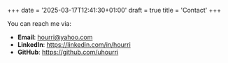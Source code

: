 +++
date = '2025-03-17T12:41:30+01:00'
draft = true
title = 'Contact'
+++

You can reach me via:
- **Email**: hourri@yahoo.com
- **LinkedIn**: https://linkedin.com/in/hourri
- **GitHub**: https://github.com/uhourri